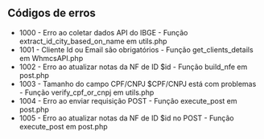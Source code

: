 ## Códigos de erros

- 1000 - Erro ao coletar dados API do IBGE - Função extract_id_city_based_on_name em utils.php
- 1001 - Cliente Id ou Email são obrigatórios - Função get_clients_details em WhmcsAPI.php
- 1002 - Erro ao atualizar notas da NF de ID $id - Função build_nfe em post.php
- 1003 - Tamanho do campo CPF/CNPJ $CPF/CNPJ está com problemas - Função verify_cpf_or_cnpj em utils.php
- 1004 - Erro ao enviar requisição POST - Função execute_post em post.php
- 1005 - Erro ao atualizar notas da NF de ID $id no POST - Função execute_post em post.php
